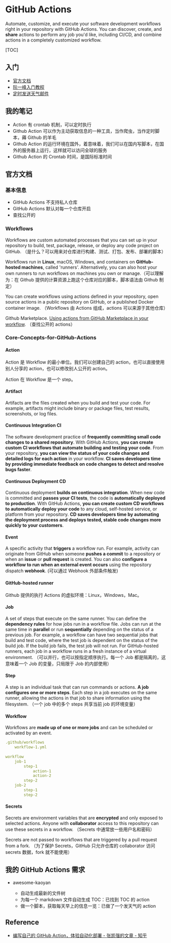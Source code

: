 # GitHub Actions

Automate, customize, and execute your software development workflows right in your repository with GitHub Actions. You can discover, create, and **share** actions to perform any job you'd like, including CI/CD, and combine actions in a completely customized workflow.

[TOC]

## 入门

* [官方文档](https://docs.github.com/en/actions)
* [阮一峰入门教程](http://www.ruanyifeng.com/blog/2019/09/getting-started-with-github-actions.html)
* [定时发送天气邮件](https://www.ruanyifeng.com/blog/2019/12/github_actions.html)

## 我的笔记

* Action 有 crontab 机制，可以定时执行
* Github Action 可以作为主动获取信息的一种工具，当作爬虫，当作定时脚本，薅 Github 的羊毛
* Github Action 的运行环境在国外，着意味着，我们可以在国内写脚本，在国外的服务器上运行，这样就可以访问全球的服务
* Github Action 的 Crontab 时间，是国际标准时间

## 官方文档

### 基本信息

* GitHub Actions 不支持私人仓库
* GitHub Actions 默认对每一个仓库开启
* 查找公开的

### Workflows

Workflows are custom automated processes that you can set up in your repository to build, test, package, release, or deploy any code project on GitHub. （是什么？可以用来对仓库进行构建、测试、打包、发布、部署的脚本）

Workflows run in **Linux**, macOS, Windows, and containers on **GitHub-hosted machines**, called 'runners'. Alternatively, you can also host your own runners to run workflows on machines you own or manage.（可以理解为：在 Github 提供的计算资源上跑这个仓库对应的脚本，脚本语法由 Github 制定）

You can create workflows using actions defined in your repository, open source actions in a public repository on GitHub, or a published Docker container image. （Workflows 由 Actions 组成，actions 可以来源于其他仓库）

Github Marketplace. [Using actions from GitHub Marketplace in your workflow](https://docs.github.com/en/actions/automating-your-workflow-with-github-actions/using-actions-from-github-marketplace-in-your-workflow). （查找公开的 actions）

### Core-Concepts-for-GitHub-Actions

#### Action

Action 是 Workflow 的最小单位。我们可以创建自己的 action，也可以直接使用别人分享的 action，也可以修改别人公开的 action。

Action 在 Workflow 是一个 step。

#### Artifact

Artifacts are the files created when you build and test your code. For example, artifacts might include binary or package files, test results, screenshots, or log files. 

#### Continuous Integration CI

The software development practice of **frequently committing small code changes to a shared repository**. With GitHub Actions, **you can create custom CI workflows that automate building and testing your code**. From your repository, **you can view the status of your code changes and detailed logs for each action** in your workflow. **CI saves developers time by providing immediate feedback on code changes to detect and resolve bugs faster**.

#### Continuous Deployment CD

Continuous deployment **builds on continuous integration**. When new code is committed and **passes your CI tests**, the code is **automatically deployed to production**. With GitHub Actions, **you can create custom CD workflows to automatically deploy your code** to any cloud, self-hosted service, or platform from your repository. **CD saves developers time by automating the deployment process and deploys tested, stable code changes more quickly to your customers**.

#### Event

A specific activity that **triggers** a workflow run. For example, activity can originate from GitHub when someone **pushes a commit** to a repository or when an **issue** or **pull request** is created. You can also **configure a workflow to run when an external event occurs** using the repository dispatch **webhook**. (可以通过 Webhook 外部条件触发)

#### GitHub-hosted runner

Github 提供的执行 Actions 的虚拟环境：Linux，Windows，Mac。

#### Job

A set of steps that execute on the same runner. You can define the **dependency rules** for how jobs run in a workflow file. Jobs can run at the same time in **parallel** or run **sequentially** depending on the status of a previous job. For example, a workflow can have two sequential jobs that build and test code, where the test job is dependent on the status of the build job. If the build job fails, the test job will not run. For GitHub-hosted runners, each job in a workflow runs in a fresh instance of a virtual environment. （可以并行，也可以按指定顺序执行。每一个 Job 都是隔离的，这意味着一个 Job 的变量，只局限于 Job 的内部使用）

#### Step

A step is an individual task that can run commands or actions. **A job configures one or more steps**. Each step in a job executes on the same runner, allowing the actions in that job to share information using the filesystem. （一个 job 中的多个 steps 共享当前 job 的环境变量）

#### Workflow

Workflows are **made up of one or more jobs** and can be scheduled or activated by an event.

```yaml
.github/workflows
    workflow-1.yml
    
workflow
	job-1
		step-1
			action-1
			action-2
		step-2
	job-2
		step-1
		step-2
```

#### Secrets

Secrets are environment variables that are **encrypted** and only exposed to selected actions. Anyone with **collaborator** access to this repository can use these secrets in a workflow. （Secrets 中通常放一些用户名和密码）

Secrets are not passed to workflows that are triggered by a pull request from a fork. （为了保护 Secrets，GitHub 只允许仓库的 collaborator 访问 secrets 数据，fork 就不能使用）

## 我的 GitHub Actions 需求

* awesome-kaoyan 

  * 自动生成最新的文件树
  * 为每一个 markdown 文件自动生成 TOC：已找到 TOC 的 action
  * 做一个脚本，获取每天早上的信息一览：已做了一个发天气的 action

  

## Reference

* [编写自己的 GitHub Action，体验自动化部署 - 张凯强的文章 - 知乎 ](https://zhuanlan.zhihu.com/p/103552188)